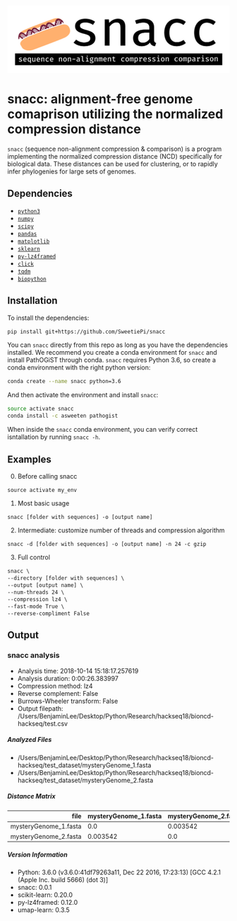 ![logo](https://github.com/SweetiePi/bioncd-hackseq/blob/master/logo/snacc-header.jpg)
# snacc: alignment-free genome comaprison utilizing the normalized compression distance
`snacc` (sequence non-alignment compression & comparison) is a program implementing the normalized compression distance (NCD) specifically for biological data. These distances can be used for clustering, or to rapidly infer phylogenies for large sets of genomes.

## Dependencies

- [`python3`](https://python.org)
- [`numpy`](https://numpy.org)
- [`scipy`](https://scipy.org)
- [`pandas`](https://pandas.pydata.org)
- [`matplotlib`](https://matplotlib.org)
- [`sklearn`](http://scikit-learn.org/stable/)
- [`py-lz4framed`](https://github.com/Iotic-Labs/py-lz4framed)
- [`click`](https://click.palletsprojects.com/en/7.x/)
- [`tqdm`](https://pypi.org/project/tqdm/)
- [`biopython`](https://biopython.org/)

## Installation

To install the dependencies:

    pip install git+https://github.com/SweetiePi/snacc
    
You can `snacc` directly from this repo as long as you have the dependencies installed.
We recommend you create a conda environment for `snacc` and install PathOGiST through conda.
`snacc` requires Python 3.6, so create a conda environment with the right python version:
```bash
conda create --name snacc python=3.6
```
And then activate the environment and install `snacc`:
```bash
source activate snacc
conda install -c asweeten pathogist
```
When inside the `snacc` conda environment, you can verify correct isntallation by running `snacc -h`.

## Examples

0) Before calling snacc
```
source activate my_env
```
1) Most basic usage
```
snacc [folder with sequences] -o [output name]
```
2) Intermediate: customize number of threads and compression algorithm
```
snacc -d [folder with sequences] -o [output name] -n 24 -c gzip
```
3) Full control
```
snacc \
--directory [folder with sequences] \
--output [output name] \
--num-threads 24 \
--compression lz4 \
--fast-mode True \
--reverse-compliment False
```

## Output
### snacc analysis
* Analysis time: 2018-10-14 15:18:17.257619
* Analysis duration: 0:00:26.383997
* Compression method: lz4
* Reverse complement: False
* Burrows-Wheeler transform: False
* Output filepath: /Users/BenjaminLee/Desktop/Python/Research/hackseq18/bioncd-hackseq/test.csv

##### Analyzed Files
* /Users/BenjaminLee/Desktop/Python/Research/hackseq18/bioncd-hackseq/test_dataset/mysteryGenome_1.fasta
* /Users/BenjaminLee/Desktop/Python/Research/hackseq18/bioncd-hackseq/test_dataset/mysteryGenome_2.fasta


##### Distance Matrix
<table>
  <thead>
    <tr style="text-align: right;">
      <th>file</th>
      <th>mysteryGenome_1.fasta</th>
      <th>mysteryGenome_2.fasta</th>
    </tr>
  </thead>
  <tbody>
    <tr>
      <td>mysteryGenome_1.fasta</td>
      <td>0.0</td>
      <td>0.003542</td>
    </tr>
    <tr>
      <td>mysteryGenome_2.fasta</td>
      <td>0.003542</td>
      <td>0.0</td>
    </tr>
  </tbody>
</table>

##### Version Information
* Python: 3.6.0 (v3.6.0:41df79263a11, Dec 22 2016, 17:23:13) [GCC 4.2.1 (Apple Inc. build 5666) (dot 3)]
* snacc: 0.0.1
* scikit-learn: 0.20.0
* py-lz4framed: 0.12.0
* umap-learn: 0.3.5
